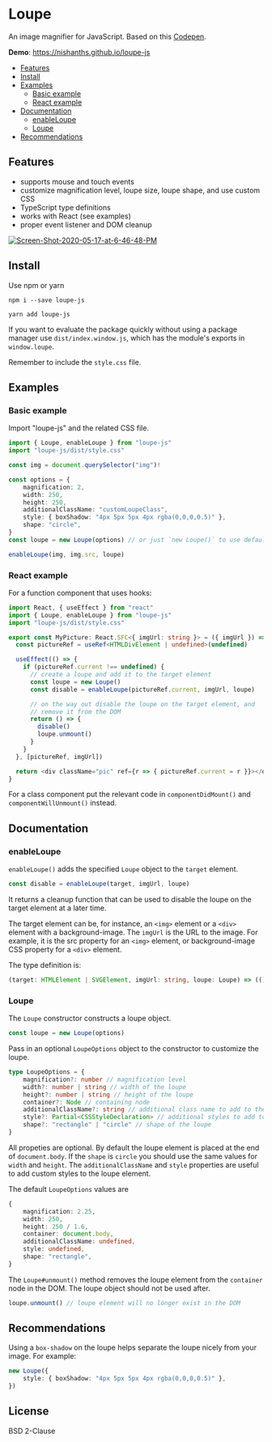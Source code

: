 # Loupe

An image magnifier for JavaScript. Based on this [Codepen](https://codepen.io/pixelacorn/pen/eNObea).

__Demo__: https://nishanths.github.io/loupe-js

* [Features](#features)
* [Install](#install)
* [Examples](#examples)
  * [Basic example](#basic-example)
  * [React example](#react-example)
* [Documentation](#documentation)
  * [enableLoupe](#enableloupe)
  * [Loupe](#loupe)
* [Recommendations](#recommendations)

## Features

* supports mouse and touch events
* customize magnification level, loupe size, loupe shape, and use custom CSS
* TypeScript type definitions
* works with React (see examples)
* proper event listener and DOM cleanup

<a href="https://nishanths.github.io/loupe-js">
	<img src="https://i.ibb.co/hRkZ1X2/Screen-Shot-2020-05-17-at-6-46-48-PM.png" alt="Screen-Shot-2020-05-17-at-6-46-48-PM" border="0">
</a>

## Install

Use npm or yarn

```
npm i --save loupe-js
```

```
yarn add loupe-js
```

If you want to evaluate the package quickly without using a package manager
use `dist/index.window.js`, which has the module's exports in `window.loupe`.

Remember to include the `style.css` file.

## Examples

### Basic example

Import "loupe-js" and the related CSS file.

```typescript
import { Loupe, enableLoupe } from "loupe-js"
import "loupe-js/dist/style.css"

const img = document.querySelector("img")!

const options = {
	magnification: 2,
	width: 250,
	height: 250,
	additionalClassName: "customLoupeClass",
	style: { boxShadow: "4px 5px 5px 4px rgba(0,0,0,0.5)" },
	shape: "circle",
}
const loupe = new Loupe(options) // or just `new Loupe()` to use default options

enableLoupe(img, img.src, loupe)
```

### React example

For a function component that uses hooks:

```typescript
import React, { useEffect } from "react"
import { Loupe, enableLoupe } from "loupe-js"
import "loupe-js/dist/style.css"

export const MyPicture: React.SFC<{ imgUrl: string }> = ({ imgUrl }) => {
  const pictureRef = useRef<HTMLDivElement | undefined>(undefined)

  useEffect(() => {
    if (pictureRef.current !== undefined) {
      // create a loupe and add it to the target element
      const loupe = new Loupe()
      const disable = enableLoupe(pictureRef.current, imgUrl, loupe)

      // on the way out disable the loupe on the target element, and
      // remove it from the DOM
      return () => {
        disable()
        loupe.unmount()
      }
    }
  }, [pictureRef, imgUrl])

  return <div className="pic" ref={r => { pictureRef.current = r }}></div>
}
```

For a class component put the relevant code in `componentDidMount()` and `componentWillUnmount()` instead.


## Documentation

### enableLoupe

`enableLoupe()` adds the specified `Loupe` object to the `target` element.

```typescript
const disable = enableLoupe(target, imgUrl, loupe)
```

It returns a cleanup function that can be used to disable the loupe
on the target element at a later time.

The target element can be, for instance, an `<img>` element or a `<div>` element with a
background-image. The `imgUrl` is the URL to the image. For example, it is the src property
for an `<img>` element, or background-image CSS property for a `<div>` element.

The type definition is:

```typescript
(target: HTMLElement | SVGElement, imgUrl: string, loupe: Loupe) => (() => void)
```

### Loupe

The `Loupe` constructor constructs a loupe object.

```typescript
const loupe = new Loupe(options)
```

Pass in an optional `LoupeOptions` object to the constructor to customize the loupe.

```typescript
type LoupeOptions = {
	magnification?: number // magnification level
	width?: number | string // width of the loupe
	height?: number | string // height of the loupe
	container?: Node // containing node
	additionalClassName?: string // additional class name to add to the loupe element
	style?: Partial<CSSStyleDeclaration> // additional styles to add to the loupe element
	shape?: "rectangle" | "circle" // shape of the loupe
}
```

All propeties are optional. By default the loupe element is placed at the end of `document.body`.
If the `shape` is `circle` you should use the same values for `width` and `height`.
The `additionalClassName` and `style` properties are useful to add custom styles
to the loupe element.

The default `LoupeOptions` values are

```typescript
{
	magnification: 2.25,
	width: 250,
	height: 250 / 1.6,
	container: document.body,
	additionalClassName: undefined,
	style: undefined,
	shape: "rectangle",
}
```

The `Loupe#unmount()` method removes the loupe element from the `container` node
in the DOM. The loupe object should not be used after.

```ts
loupe.unmount() // loupe element will no longer exist in the DOM
```

## Recommendations

Using a `box-shadow` on the loupe helps separate the loupe nicely from your image.
For example:
```typescript
new Loupe({
	style: { boxShadow: "4px 5px 5px 4px rgba(0,0,0,0.5)" },
})
```

## License

BSD 2-Clause
